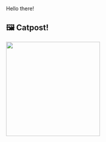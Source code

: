 Hello there!



## 🖼️ Catpost!

<sub>
    <img src="https://cdn2.thecatapi.com/images/T8raNB9xi.jpg" height="256">
</sub>

